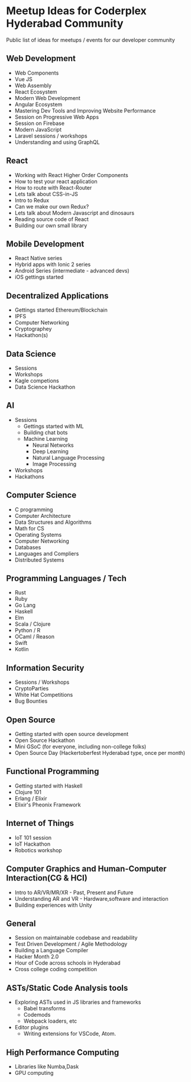# Meetup Ideas for Coderplex Hyderabad Community 

Public list of ideas for meetups / events for our developer community

## Web Development
- Web Components
- Vue JS
- Web Assembly
- React Ecosystem
- Modern Web Development
- Angular Ecosystem
- Mastering Dev Tools and Improving Website Performance
- Session on Progressive Web Apps
- Session on Firebase
- Modern JavaScript
- Laravel sessions / workshops
- Understanding and using GraphQL

## React 
- Working with React Higher Order Components
- How to test your react application
- How to route with React-Router
- Lets talk about CSS-in-JS
- Intro to Redux
- Can we make our own Redux?
- Lets talk about Modern Javascript and dinosaurs
- Reading source code of React
- Building our own small library


## Mobile Development
- React Native series
- Hybrid apps with Ionic 2 series
- Android Series (intermediate - advanced devs)
- iOS gettings started

## Decentralized Applications
- Gettings started Ethereum/Blockchain
- IPFS
- Computer Networking
- Cryptographey
- Hackathon(s)

## Data Science 
- Sessions
- Workshops 
- Kagle competions
- Data Science Hackathon

## AI 
- Sessions 
	- Gettings started with ML
	- Building chat bots
	- Machine Learning 
	    - Neural Networks
	    - Deep Learning
	    - Natural Language Processing 
	    - Image Processing	    
- Workshops
- Hackathons

## Computer Science 
- C programming
- Computer Architecture
- Data Structures and Algorithms
- Math for CS
- Operating Systems
- Computer Networking
- Databases
- Languages and Compliers 
- Distributed Systems

## Programming Languages / Tech
- Rust
- Ruby
- Go Lang
- Haskell
- Elm
- Scala / Clojure
- Python / R
- OCaml / Reason
- Swift
- Kotlin

## Information Security
- Sessions / Workshops
- CryptoParties
- White Hat Competitions
- Bug Bounties

## Open Source
- Getting started with open source development 
- Open Source Hackathon 
- Mini GSoC (for everyone, including non-college folks)
- Open Source Day (Hackertoberfest Hyderabad type, once per month)

## Functional Programming 
- Getting started with Haskell
- Clojure 101
- Erlang / Elixir
- Elixir's Pheonix Framework
 
## Internet of Things
- IoT 101 session
- IoT Hackathon
- Robotics workshop

## Computer Graphics and Human-Computer Interaction(CG & HCI)
- Intro to AR/VR/MR/XR - Past, Present and Future
- Understanding AR and VR - Hardware,software and interaction
- Building experiences with Unity

## General
- Session on maintainable codebase and readability 
- Test Driven Development / Agile Methodology
- Building a Language Compiler
- Hacker Month 2.0
- Hour of Code across schools in Hyderabad
- Cross college coding competition 

## ASTs/Static Code Analysis tools
- Exploring ASTs used in JS libraries and frameworks
  - Babel transforms
  - Codemods
  - Webpack loaders, etc
- Editor plugins
  - Writing extensions for VSCode, Atom.

## High Performance Computing
- Libraries like Numba,Dask
- GPU computing
